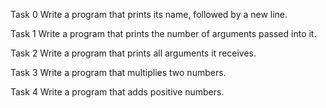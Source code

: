 Task 0
Write a program that prints its name, followed by a new line.

Task 1
Write a program that prints the number of arguments passed into it.

Task 2
Write a program that prints all arguments it receives.

Task 3
Write a program that multiplies two numbers.

Task 4
Write a program that adds positive numbers.
